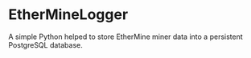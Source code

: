 # EtherMineLogger
A simple Python helped to store EtherMine miner data into a persistent PostgreSQL database.
